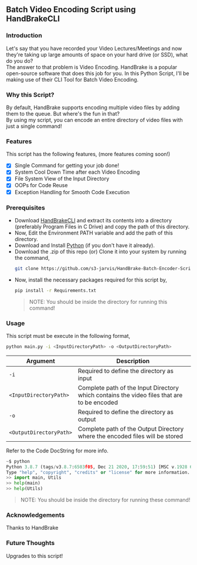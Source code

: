 ## Batch Video Encoding Script using HandBrakeCLI

### Introduction
Let's say that you have recorded your Video Lectures/Meetings and now they're taking up large amounts of space on your hard drive (or SSD), what do you do? <br />
The answer to that problem is Video Encoding. HandBrake is a popular open-source software that does this job for you. In this Python Script, I'll be making use of their CLI Tool for Batch Video Encoding.

### Why this Script?
By default, HandBrake supports encoding multiple video files by adding them to the queue. But where's the fun in that? <br />
By using my script, you can encode an entire directory of video files with just a single command!

### Features
This script has the following features, (more features coming soon!)
- [x] Single Command for getting your job done!
- [x] System Cool Down Time after each Video Encoding
- [x] File System View of the Input Directory
- [x] OOPs for Code Reuse
- [x] Exception Handling for Smooth Code Execution

### Prerequisites
- Download [HandBrakeCLI](https://handbrake.fr/rotation.php?file=HandBrakeCLI-1.4.1-win-x86_64.zip) and extract its contents into a directory (preferably Program Files in C Drive) and copy the path of this directory. 
- Now, Edit the Environment PATH variable and add the path of this directory. 
- Download and Install [Python](https://www.python.org/downloads/) (if you don't have it already).
- Download the .zip of this repo (or) Clone it into your system by running the command,
    ```sh
    git clone https://github.com/s3-jarvis/HandBrake-Batch-Encoder-Script.git
    ```
- Now, install the necessary packages required for this script by, 
    ```sh
    pip install -r Requirements.txt
    ```
    >NOTE: You should be inside the directory for running this command! 

### Usage
This script must be execute in the following format,
```sh
python main.py -i <InputDirectoryPath> -o <OutputDirectoryPath>
```

| Argument                    | Description                                                                                |
|-----------------------------|--------------------------------------------------------------------------------------------|
| ```-i```                    | Required to define the directory as input                                                  |
| ```<InputDirectoryPath>```  | Complete path of the Input Directory which contains the video files that are to be encoded |
| ```-o```                    | Required to define the directory as output                                                 |
| ```<OutputDirectoryPath>``` | Complete path of the Output Directory where the encoded files will be stored               |

Refer to the Code DocString for more info.
```py
~$ python
Python 3.8.7 (tags/v3.8.7:6503f05, Dec 21 2020, 17:59:51) [MSC v.1928 64 bit (AMD64)] on win32
Type "help", "copyright", "credits" or "license" for more information.
>> import main, Utils
>> help(main)
>> help(Utils)
```
>NOTE: You should be inside the directory for running these command! 

### Acknowledgements
Thanks to HandBrake

### Future Thoughts
Upgrades to this script!